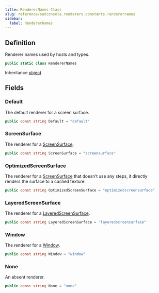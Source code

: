 ```yaml
---
title: RendererNames Class
slug: reference/sadconsole.renderers.constants.renderernames
sidebar:
  label: RendererNames
---
```

## Definition

Renderer names used by hosts and types.

```csharp title="C#"
public static class RendererNames
```

Inheritance [object](https://learn.microsoft.com/dotnet/api/system.object/)

## Fields

### Default

The default renderer for a screen surface.

```csharp title="C#"
public const string Default = "default"
```

### ScreenSurface

The renderer for a [ScreenSurface](../sadconsole.renderers.constants.renderernames/#screensurface/).

```csharp title="C#"
public const string ScreenSurface = "screensurface"
```

### OptimizedScreenSurface

The renderer for a [ScreenSurface](../sadconsole.renderers.constants.renderernames/#screensurface/) that doesn't use any steps, it directly renders the surface to a cached texture.

```csharp title="C#"
public const string OptimizedScreenSurface = "optimizedscreensurface"
```

### LayeredScreenSurface

The renderer for a [LayeredScreenSurface](../sadconsole.renderers.constants.renderernames/#layeredscreensurface/).

```csharp title="C#"
public const string LayeredScreenSurface = "layeredscreensurface"
```

### Window

The renderer for a [Window](../sadconsole.ui.window/).

```csharp title="C#"
public const string Window = "window"
```

### None

An absent renderer.

```csharp title="C#"
public const string None = "none"
```